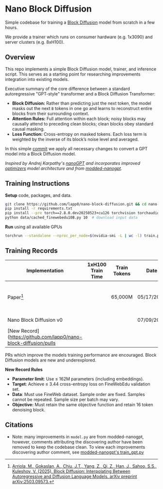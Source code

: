 # Nano Block Diffusion

Simple codebase for training a [Block Diffusion](https://arxiv.org/abs/2503.09573) model from scratch in a few hours.

We provide a trainer which runs on consumer hardware (e.g. 1x3090) and server clusters (e.g. 8xH100).


## Overview
This repo implements a simple Block Diffusion model, trainer, and inference script. This serves as a starting point for researching improvements integration into existing models.

Executive summary of the core difference between a standard autoregressive "GPT-style" transformer and a Block Diffusion Transformer:
- **Block Diffusion:** Rather than predicting just the next token, the model masks out the next `B` tokens in one go and learns to reconstruct entire blocks from their surrounding context.
- **Attention Rules:** Full attention within each block; noisy blocks may causally attend to preceding clean blocks; clean blocks obey standard causal masking.
- **Loss Function:** Cross-entropy on masked tokens. Each loss term is weighted by the inverse of its block’s noise level and averaged.

In this simple [commit](https://github.com/lapp0/nano-block-diffusion/commit/dcda272db1606ac41623cce5f8dec7b1b8215f51) we apply all necessary changes to convert a GPT model into a Block Diffusion model.

_Inspired by Andrej Karpathy's [nanoGPT](https://github.com/karpathy/nanoGPT) and incorporates improved [optimizers](https://github.com/KellerJordan/Muon) model architecture and from [modded-nanogpt](https://github.com/KellerJordan/modded-nanogpt)._


## Training Instructions
**Setup** code, packages, and data.
```bash
git clone https://github.com/lapp0/nano-block-diffusion.git && cd nano-block-diffusion
pip install -r requirements.txt
pip install --pre torch==2.8.0.dev20250523+cu126 torchvision torchaudio --index-url https://download.pytorch.org/whl/nightly/cu126 --upgrade
python data/cached_finewebedu10B.py 10  # download input data
```

**Run** using all available GPUs
```bash
torchrun --standalone --nproc_per_node=$(nvidia-smi -L | wc -l) train.py
```

## Training Records

| Implementation                                                   | 1xH100 Train Time | Train Tokens | Date       | Note                           |
|------------------------------------------------------------------|-------------------|--------------|------------|--------------------------------|
| Paper[^1]                                                        |                   | 65,000M      | 05/17/2025 | Table 3, 30.60 PPL on **LM1B** |
| Nano Block Diffusion v0                                          |                   |              | 07/09/2025 | Original release               |
| [New Record](https://github.com/lapp0/nano-block-diffusion/pulls |                   |              |            |                                |

PRs which improve the models training performance are encouraged. Block Diffusion models are new and underexplored.

**New Record Rules**
* **Parameter limit**: Use ≤ 162M parameters (including embeddings).
* **Target**: Achieve ≤ 3.44 cross-entropy loss on FineWebEdu validation set.
* **Data**: Must use FineWeb dataset. Sample order are fixed. Samples cannot be repeated. Sample size per batch may vary.
* **Objective:** Must retain the same objective function and retain 16 token denoising block.

## Citations

[^1]: [Arriola, M., Gokaslan, A., Chiu, J.T., Yang, Z., Qi, Z., Han, J., Sahoo, S.S., Kuleshov, V. (2025). Block Diffusion: Interpolating Between Autoregressive and Diffusion Language Models. arXiv preprint arXiv:2503.09573.](https://arxiv.org/abs/2503.09573)
[^2]: [Keller Jordan et al. *modded-nanogpt: Speedrunning the NanoGPT baseline*.](https://github.com/KellerJordan/modded-nanogpt/)
- Note: many improvements in `model.py` are from modded-nanogpt, however, comments attributing the discovering author have been removed to keep the codebase clean. To view each improvements discovering author comment, see [modded-nanogpt's train_gpt.py](https://github.com/KellerJordan/modded-nanogpt/blob/master/train_gpt.py)
